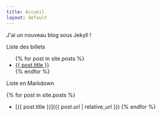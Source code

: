 ```yaml
---
title: Accueil
layout: default
---
```


J'ai un nouveau blog sous Jekyll !

Liste des billets

<ul>
  {% for post in site.posts %}
    <li>
      <a href="{{ post.url | relative_url }}">{{ post.title }}</a>
    </li>
  {% endfor %}
</ul>

Liste en Markdown

{% for post in site.posts %}
* [{{ post.title }}]({{ post.url | relative_url }})
{% endfor %}

